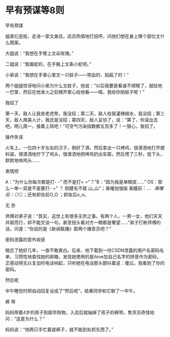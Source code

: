 # 早有预谋等8则

早有预谋 

姐弟仨逛街，走进一家文身店，店员热情地打招呼，问他们想在身上哪个部位文什么图案。 

大姐说：“我想在手臂上文朵玫瑰。” 

二姐说：“我属蛇的，在手腕上文条小蛇吧。” 

小弟说：“我想在手掌心里文一只蚊子——带血的、拍扁了的！” 

两个姐姐惊讶地问小弟为什么文蚊子，他说：“以后我要是看谁不顺眼了，就给他一巴掌，然后在他发火之前摊开掌心给他看——喏，我给你拍蚊子呢！” 

我招了 

第一天，敌人让我坐老虎凳，我没招；第二天，敌人给我灌辣椒水，我没招；第三天，敌人用美人计，我还是没招；第四天，敌人妥协了，说：“算了，你滚出去吧，明儿周一，接着上班吧！”可空气污染指数都五百多了！一狠心，我招了。 

操作失误 

火车上，一位四十岁左右的汉子，倒好了酒，然后拿出一只烤鸡，很潇洒地打开塑料袋，很潇洒地拧下了鸡头，很潇洒地把烤鸡扔出车窗，然后愣了三秒，低下头，默默地啃鸡头…… 

表情控 

A：“为什么你每次都是打- -" 而不是打= ="？”B：“因为我是单眼皮……” OS：那么一单一双是不是要打- =" ？ 假睫毛不就 山_山"；美曈加强版 美瞳前：．_． 美曈后：◎_◎；还有卸妆前O_O ；卸妆后o_o。 

无 奈 

师傅对弟子说：“其实，这世上有很多无奈之事。有两个人，一男一女，他们天天并肩而行，却不能交谈一句，甚至扭头看对方一眼都是奢望……”弟子打断师傅的话，问道：“你说的是《新闻联播》那两个播音员吧？” 

密码泄露的意外收获 

暗恋了她好几年，一直不敢表白。后来，他下载到一份CSDN泄露的用户名密码名单，习惯性地查找她的邮箱，发现她使用的是ilove加自己名字的拼音作为密码，正感动得无以复加时电话响起，只听她在电话那头颤抖着说：傻瓜，我看到了你的密码。 

然后呢 

中午睡觉时把自动回复设成了“然后呢”，结果同学和它聊了一中午。 

裤 带 

妈妈带着4岁的孩子到超市购物，入店后就抽掉了孩子的裤带。售货员奇怪地问：“这是为什么？” 

妈妈说：“他两只手忙着提裤子，就不能到处抓东西了。”